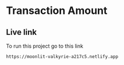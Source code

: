 # Transaction Amount

## Live link

To run this project go to this link

```bash
https://moonlit-valkyrie-a217c5.netlify.app
```

